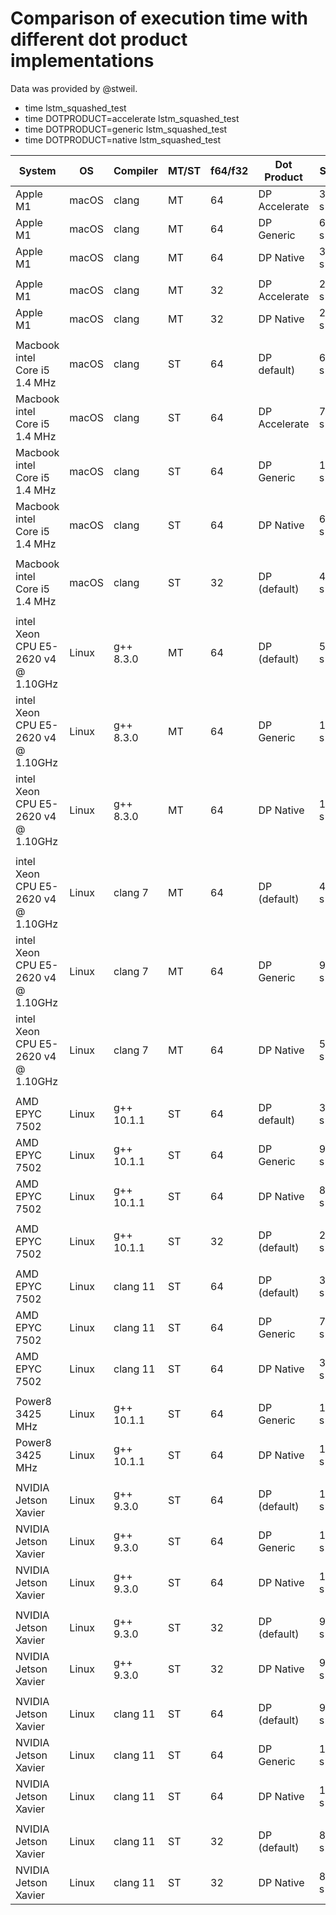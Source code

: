 # Comparison of execution time with different dot product implementations

Data was provided by @stweil.

* time lstm_squashed_test
* time DOTPRODUCT=accelerate lstm_squashed_test
* time DOTPRODUCT=generic lstm_squashed_test
* time DOTPRODUCT=native lstm_squashed_test

| System | OS | Compiler | MT/ST | f64/f32 | Dot Product | Sec | Norm
| -- | -- | -- | -- | -- | -- | -- | -- |
| Apple M1 | macOS | clang | MT | 64 | DP Accelerate | 33 s | 1.10 |
| Apple M1 | macOS | clang | MT | 64 | DP Generic | 64 s | 2.13
| Apple M1 | macOS | clang | MT | 64 | DP Native  | 30 s | 1.00 |
|   |   |   |   |   |   |   |   |
| Apple M1 | macOS | clang | MT | 32 | DP Accelerate | 23 s | 1.05 |
| Apple M1 | macOS | clang | MT | 32 | DP Native | 22 s | 1.00 |
|   |   |   |   |   |   |   |   |
| Macbook intel Core i5 1.4 MHz | macOS | clang | ST | 64 | DP default) | 60 s | 1.00 |
| Macbook intel Core i5 1.4 MHz | macOS | clang | ST | 64 | DP Accelerate | 78 s | 1.33 |
| Macbook intel Core i5 1.4 MHz | macOS | clang | ST | 64 | DP Generic | 108 s | 1.80 |
| Macbook intel Core i5 1.4 MHz | macOS | clang | ST | 64 | DP Native | 65 s | 1.08 |
|   |   |   |   |   |   |   |   |
| Macbook intel Core i5 1.4 MHz | macOS | clang | ST | 32 | DP (default) | 49 s | (0.82) |
|   |   |   |   |   |   |   |   |
| intel Xeon CPU E5-2620 v4 @ 1.10GHz | Linux | g++ 8.3.0 | MT | 64 | DP (default) | 53 s | 1. |
| intel Xeon CPU E5-2620 v4 @ 1.10GHz | Linux | g++ 8.3.0 | MT | 64 | DP Generic | 105 s | 1. |
| intel Xeon CPU E5-2620 v4 @ 1.10GHz | Linux | g++ 8.3.0 | MT | 64 | DP Native  | 139 s | 1.
|   |   |   |   |   |   |   |   |
| intel Xeon CPU E5-2620 v4 @ 1.10GHz | Linux | clang 7 | MT | 64 | DP (default) | 47 s | 1. |
| intel Xeon CPU E5-2620 v4 @ 1.10GHz | Linux | clang 7 | MT | 64 | DP Generic | 99 s | 1.
| intel Xeon CPU E5-2620 v4 @ 1.10GHz | Linux | clang 7 | MT | 64 | DP Native  | 55 s | 1. |
|   |   |   |   |   |   |   |   |
| AMD EPYC 7502 | Linux | g++ 10.1.1 | ST | 64 | DP default) | 36 s | 1. |
| AMD EPYC 7502 | Linux | g++ 10.1.1 | ST | 64 | DP Generic | 91 s | 1.
| AMD EPYC 7502 | Linux | g++ 10.1.1 | ST | 64 | DP Native | 87 s | 1.
|   |   |   |   |   |   |   |   |
| AMD EPYC 7502 | Linux | g++ 10.1.1 | ST | 32 | DP (default) | 28 s | 1. |
|   |   |   |   |   |   |   |   |
| AMD EPYC 7502 | Linux | clang 11 | ST | 64 | DP (default) | 32 s | 1. |
| AMD EPYC 7502 | Linux | clang 11 | ST | 64 | DP Generic | 76 s | 1. |
| AMD EPYC 7502 | Linux | clang 11 | ST | 64 | DP Native | 37 s | 1. |
|   |   |   |   |   |   |   |   |
| Power8 3425 MHz | Linux | g++ 10.1.1 | ST | 64 | DP  Generic | 179 s | 1.38 |
| Power8 3425 MHz | Linux | g++ 10.1.1 | ST | 64 | DP  Native | 130 s | 1.00 |
|   |   |   |   |   |   |   |   |
| NVIDIA Jetson Xavier | Linux | g++ 9.3.0 | ST | 64 | DP (default) | 113 s | 1. |
| NVIDIA Jetson Xavier | Linux | g++ 9.3.0 | ST | 64 | DP Generic | 180 s | 1. |
| NVIDIA Jetson Xavier | Linux | g++ 9.3.0 | ST | 64 | DP Native | 179 s | 1. |
|   |   |   |   |   |   |   |   |
| NVIDIA Jetson Xavier | Linux | g++ 9.3.0 | ST | 32 | DP (default) | 97 s | 1. |
| NVIDIA Jetson Xavier | Linux | g++ 9.3.0 | ST | 32 | DP Native | 96 s | 1. |
|   |   |   |   |   |   |   |   |
| NVIDIA Jetson Xavier | Linux | clang 11 | ST | 64 | DP (default) | 97 s | 1. |
| NVIDIA Jetson Xavier | Linux | clang 11 | ST | 64 | DP Generic | 185 s | 1. |
| NVIDIA Jetson Xavier | Linux | clang 11 | ST | 64 | DP Native | 104 s | 1. |
|   |   |   |   |   |   |   |   |
| NVIDIA Jetson Xavier | Linux | clang 11 | ST | 32 | DP (default) | 86 s | 1. |
| NVIDIA Jetson Xavier | Linux | clang 11 | ST | 32 | DP Native | 83 s | 1. |
